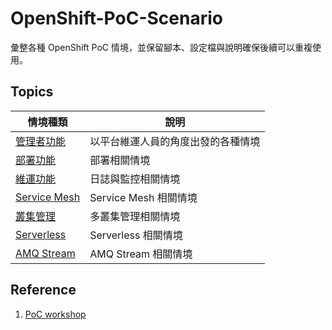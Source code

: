 # OpenShift-PoC-Scenario

彙整各種 OpenShift PoC 情境，並保留腳本、設定檔與說明確保後續可以重複使用。

## Topics

| 情境種類 | 說明 |
|---|---|
| [管理者功能](https://github.com/CCChou/OpenShift-PoC-Scenario/blob/main/01_Admin/README.md) | 以平台維運人員的角度出發的各種情境 |
| [部署功能](https://github.com/CCChou/OpenShift-PoC-Scenario/blob/main/02_Deploy/README.md) | 部署相關情境 |
| [維運功能](https://github.com/CCChou/OpenShift-PoC-Scenario/blob/main/03_Operation/README.md) | 日誌與監控相關情境 |
| [Service Mesh](https://github.com/CCChou/OpenShift-PoC-Scenario/blob/main/04_ServiceMesh/README.md) | Service Mesh 相關情境 |
| [叢集管理](https://github.com/CCChou/OpenShift-PoC-Scenario/blob/main/05_ClusterManagement/README.md) | 多叢集管理相關情境 |
| [Serverless](https://github.com/CCChou/OpenShift-PoC-Scenario/blob/main/06_Serverless/README.md) | Serverless 相關情境  |
| [AMQ Stream](https://github.com/CCChou/OpenShift-PoC-Scenario/blob/main/07_AMQStream/README.md) | AMQ Stream 相關情境  |

## Reference
1. [PoC workshop](https://docs.google.com/spreadsheets/d/1XZHA6xIQ2gUoFnJQGovY5RXVhrRqFDFq-jzra3Rdzic/edit?usp=sharing)
